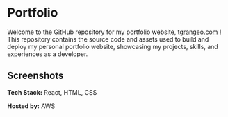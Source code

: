 
# Portfolio

Welcome to the GitHub repository for my portfolio website, [tgrangeo.com](https://tgrangeo.com/) ! This repository contains the source code and assets used to build and deploy my personal portfolio website, showcasing my projects, skills, and experiences as a developer.

## Screenshots




**Tech Stack:** React, HTML, CSS

**Hosted by:** AWS

